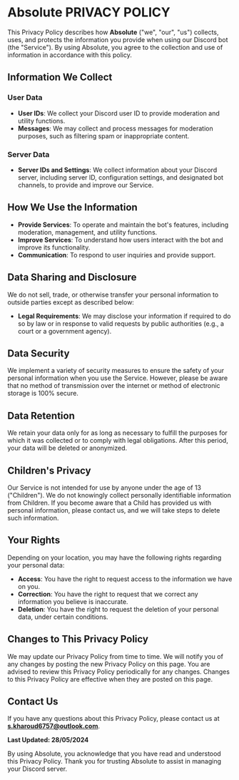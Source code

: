 # **Absolute** PRIVACY POLICY

This Privacy Policy describes how **Absolute** ("we", "our", "us") collects, uses, and protects the information you provide when using our Discord bot (the "Service"). By using Absolute, you agree to the collection and use of information in accordance with this policy.

## Information We Collect

### User Data
- **User IDs**: We collect your Discord user ID to provide moderation and utility functions.
- **Messages**: We may collect and process messages for moderation purposes, such as filtering spam or inappropriate content.

### Server Data
- **Server IDs and Settings**: We collect information about your Discord server, including server ID, configuration settings, and designated bot channels, to provide and improve our Service.

## How We Use the Information

- **Provide Services**: To operate and maintain the bot's features, including moderation, management, and utility functions.
- **Improve Services**: To understand how users interact with the bot and improve its functionality.
- **Communication**: To respond to user inquiries and provide support.

## Data Sharing and Disclosure

We do not sell, trade, or otherwise transfer your personal information to outside parties except as described below:
- **Legal Requirements**: We may disclose your information if required to do so by law or in response to valid requests by public authorities (e.g., a court or a government agency).

## Data Security

We implement a variety of security measures to ensure the safety of your personal information when you use the Service. However, please be aware that no method of transmission over the internet or method of electronic storage is 100% secure.

## Data Retention

We retain your data only for as long as necessary to fulfill the purposes for which it was collected or to comply with legal obligations. After this period, your data will be deleted or anonymized.

## Children's Privacy

Our Service is not intended for use by anyone under the age of 13 ("Children"). We do not knowingly collect personally identifiable information from Children. If you become aware that a Child has provided us with personal information, please contact us, and we will take steps to delete such information.

## Your Rights

Depending on your location, you may have the following rights regarding your personal data:
- **Access**: You have the right to request access to the information we have on you.
- **Correction**: You have the right to request that we correct any information you believe is inaccurate.
- **Deletion**: You have the right to request the deletion of your personal data, under certain conditions.

## Changes to This Privacy Policy

We may update our Privacy Policy from time to time. We will notify you of any changes by posting the new Privacy Policy on this page. You are advised to review this Privacy Policy periodically for any changes. Changes to this Privacy Policy are effective when they are posted on this page.

## Contact Us

If you have any questions about this Privacy Policy, please contact us at **s.kharoud6757@outlook.com**.

**Last Updated: 28/05/2024**

By using Absolute, you acknowledge that you have read and understood this Privacy Policy. Thank you for trusting Absolute to assist in managing your Discord server.
